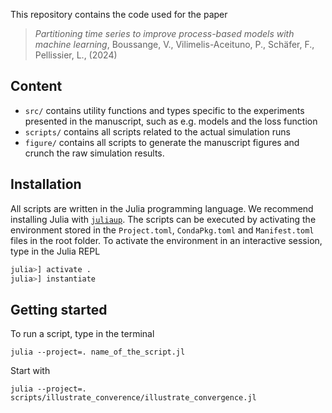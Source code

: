 This repository contains the code used for the paper 

> *Partitioning time series to improve process-based models with machine learning*, Boussange, V., Vilimelis-Aceituno, P., Schäfer, F., Pellissier, L., (2024)

## Content
- `src/` contains utility functions and types specific to the experiments presented in the manuscript, such as e.g. models and the loss function
- `scripts/` contains all scripts related to the actual simulation runs
- `figure/` contains all scripts to generate the manuscript figures and crunch the raw simulation results.


## Installation
All scripts are written in the Julia programming language. We recommend installing Julia with [`juliaup`](https://github.com/JuliaLang/juliaup).
The scripts can be executed by activating the environment stored in the `Project.toml`, `CondaPkg.toml` and `Manifest.toml` files in the root folder.
To activate the environment in an interactive session, type in the Julia REPL

```julia
julia>] activate .
julia>] instantiate
```


## Getting started
To run a script, type in the terminal
```
julia --project=. name_of_the_script.jl
```

Start with
```
julia --project=. scripts/illustrate_converence/illustrate_convergence.jl
```